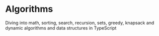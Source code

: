 # Algorithms

Diving into math, sorting, search, recursion, sets, greedy, knapsack and dynamic algorithms and data structures in TypeScript
 
